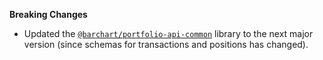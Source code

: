 **Breaking Changes**

* Updated the [`@barchart/portfolio-api-common`](https://github.com/barchart/portfolio-api-common) library to the next major version (since schemas for transactions and positions has changed).
